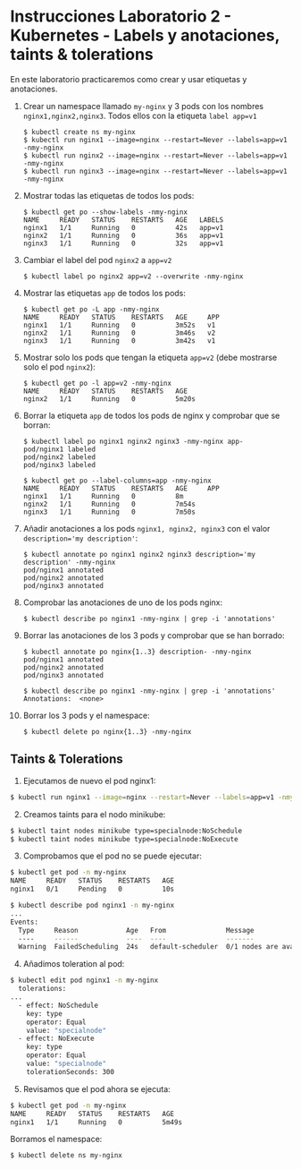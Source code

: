 # Instrucciones Laboratorio 2 - Kubernetes - Labels y anotaciones, taints & tolerations

En este laboratorio practicaremos como crear y usar etiquetas y anotaciones.

1. Crear un namespace llamado `my-nginx` y 3 pods con los nombres `nginx1,nginx2,nginx3`. Todos ellos con la etiqueta `label app=v1`

       $ kubectl create ns my-nginx
       $ kubectl run nginx1 --image=nginx --restart=Never --labels=app=v1 -nmy-nginx
       $ kubectl run nginx2 --image=nginx --restart=Never --labels=app=v1 -nmy-nginx
       $ kubectl run nginx3 --image=nginx --restart=Never --labels=app=v1 -nmy-nginx

2. Mostrar todas las etiquetas de todos los pods:

       $ kubectl get po --show-labels -nmy-nginx
       NAME     READY   STATUS    RESTARTS   AGE   LABELS
       nginx1   1/1     Running   0          42s   app=v1
       nginx2   1/1     Running   0          36s   app=v1
       nginx3   1/1     Running   0          32s   app=v1

3. Cambiar el label del pod `nginx2` a `app=v2`

       $ kubectl label po nginx2 app=v2 --overwrite -nmy-nginx

4. Mostrar las etiquetas `app` de todos los pods:

       $ kubectl get po -L app -nmy-nginx
       NAME     READY   STATUS    RESTARTS   AGE     APP
       nginx1   1/1     Running   0          3m52s   v1
       nginx2   1/1     Running   0          3m46s   v2
       nginx3   1/1     Running   0          3m42s   v1

5. Mostrar solo los pods que tengan la etiqueta `app=v2` (debe mostrarse solo el pod `nginx2`):

       $ kubectl get po -l app=v2 -nmy-nginx
       NAME     READY   STATUS    RESTARTS   AGE
       nginx2   1/1     Running   0          5m20s

6. Borrar la etiqueta `app` de todos los pods de nginx y comprobar que se borran:

       $ kubectl label po nginx1 nginx2 nginx3 -nmy-nginx app-
       pod/nginx1 labeled
       pod/nginx2 labeled
       pod/nginx3 labeled

       $ kubectl get po --label-columns=app -nmy-nginx
       NAME     READY   STATUS    RESTARTS   AGE     APP
       nginx1   1/1     Running   0          8m      
       nginx2   1/1     Running   0          7m54s   
       nginx3   1/1     Running   0          7m50s  

7. Añadir anotaciones a los pods `nginx1, nginx2, nginx3` con el valor `description='my description'`:

       $ kubectl annotate po nginx1 nginx2 nginx3 description='my description' -nmy-nginx
       pod/nginx1 annotated
       pod/nginx2 annotated
       pod/nginx3 annotated

8. Comprobar las anotaciones de uno de los pods nginx:

       $ kubectl describe po nginx1 -nmy-nginx | grep -i 'annotations'

9. Borrar las anotaciones de los 3 pods y comprobar que se han borrado:

       $ kubectl annotate po nginx{1..3} description- -nmy-nginx
       pod/nginx1 annotated
       pod/nginx2 annotated
       pod/nginx3 annotated
   
       $ kubectl describe po nginx1 -nmy-nginx | grep -i 'annotations'
       Annotations:  <none>

11. Borrar los 3 pods y el namespace:

        $ kubectl delete po nginx{1..3} -nmy-nginx
        

## Taints & Tolerations

1. Ejecutamos de nuevo el pod nginx1:
```bash
$ kubectl run nginx1 --image=nginx --restart=Never --labels=app=v1 -nmy-nginx
```

2. Creamos taints para el nodo minikube:
```bash
$ kubectl taint nodes minikube type=specialnode:NoSchedule
$ kubectl taint nodes minikube type=specialnode:NoExecute
```
3. Comprobamos que el pod no se puede ejecutar:
```bash
$ kubectl get pod -n my-nginx
NAME     READY   STATUS    RESTARTS   AGE
nginx1   0/1     Pending   0          10s

$ kubectl describe pod nginx1 -n my-nginx
...
Events:
  Type     Reason            Age   From               Message
  ----     ------            ----  ----               -------
  Warning  FailedScheduling  24s   default-scheduler  0/1 nodes are available: 1 node(s) had untolerated taint {type: specialnode}. preemption: 0/1 nodes are available: 1 Preemption is not helpful for scheduling..
```
4. Añadimos toleration al pod:
```bash
$ kubectl edit pod nginx1 -n my-nginx
  tolerations:
...
  - effect: NoSchedule
    key: type
    operator: Equal
    value: "specialnode"
  - effect: NoExecute
    key: type
    operator: Equal
    value: "specialnode"
    tolerationSeconds: 300
```
5. Revisamos que el pod ahora se ejecuta:
```bash
$ kubectl get pod -n my-nginx
NAME     READY   STATUS    RESTARTS   AGE
nginx1   1/1     Running   0          5m49s
```
Borramos el namespace:

	$ kubectl delete ns my-nginx
